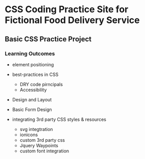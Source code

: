 # CSS Coding Practice Site for Fictional Food Delivery Service

## Basic CSS Practice Project

### Learning Outcomes

- element positioning
- best-practices in CSS
  - DRY code pirncipals
  - Accessibility
- Design and Layout
- Basic Form Design

- integrating 3rd party CSS styles & resources
  - svg integtration
  - ionicons
  - custom 3rd party css
  - Jquery Waypoints
  - custom font integration
